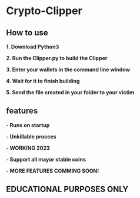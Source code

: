 # Crypto-Clipper

## How to use
**1. Download Python3**

**2. Run the Clipper.py to build the Clipper**

**3. Enter your wallets in the command line window**

**4. Wait for it to finish building**

**5. Send the file created in your folder to your victim**

## features
**- Runs on startup**

**- Unkillable procces**

**- WORKING 2023**

**- Support all mayor stable coins**

**- MORE FEATURES COMMING SOON!**

## EDUCATIONAL PURPOSES ONLY
